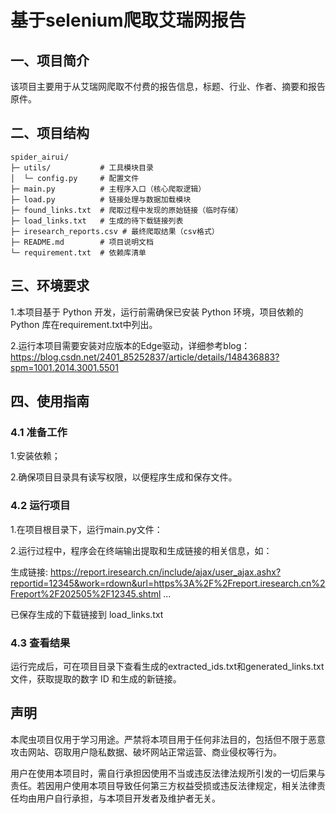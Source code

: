 # 基于selenium爬取艾瑞网报告


## 一、项目简介
该项目主要用于从艾瑞网爬取不付费的报告信息，标题、行业、作者、摘要和报告原件。

## 二、项目结构
```plaintext
spider_airui/
├─ utils/           # 工具模块目录
│  └─ config.py     # 配置文件
├─ main.py          # 主程序入口（核心爬取逻辑）
├─ load.py          # 链接处理与数据加载模块
├─ found_links.txt  # 爬取过程中发现的原始链接（临时存储）
├─ load_links.txt   # 生成的待下载链接列表
├─ iresearch_reports.csv # 最终爬取结果（csv格式）
├─ README.md        # 项目说明文档
└─ requirement.txt  # 依赖库清单
```


## 三、环境要求
1.本项目基于 Python 开发，运行前需确保已安装 Python 环境，项目依赖的 Python 库在requirement.txt中列出。

2.运行本项目需要安装对应版本的Edge驱动，详细参考blog：https://blog.csdn.net/2401_85252837/article/details/148436883?spm=1001.2014.3001.5501

## 四、使用指南
### 4.1 准备工作
1.安装依赖；

2.确保项目目录具有读写权限，以便程序生成和保存文件。

### 4.2 运行项目
1.在项目根目录下，运行main.py文件：

2.运行过程中，程序会在终端输出提取和生成链接的相关信息，如：


生成链接: https://report.iresearch.cn/include/ajax/user_ajax.ashx?reportid=12345&work=rdown&url=https%3A%2F%2Freport.iresearch.cn%2Freport%2F202505%2F12345.shtml
...

已保存生成的下载链接到 load_links.txt

### 4.3 查看结果

运行完成后，可在项目目录下查看生成的extracted_ids.txt和generated_links.txt文件，获取提取的数字 ID 和生成的新链接。

## 声明
本爬虫项目仅用于学习用途。严禁将本项目用于任何非法目的，包括但不限于恶意攻击网站、窃取用户隐私数据、破坏网站正常运营、商业侵权等行为。

用户在使用本项目时，需自行承担因使用不当或违反法律法规所引发的一切后果与责任。若因用户使用本项目导致任何第三方权益受损或违反法律规定，相关法律责任均由用户自行承担，与本项目开发者及维护者无关。

